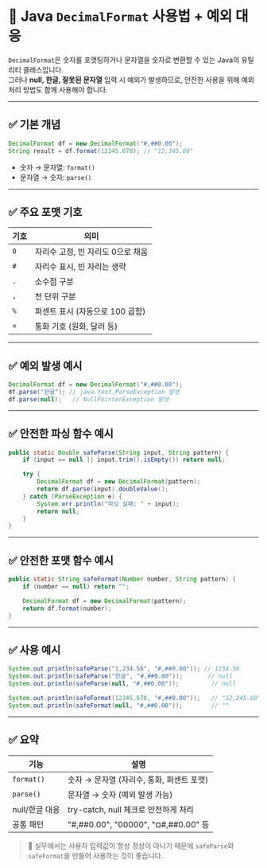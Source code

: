 
# 📘 Java `DecimalFormat` 사용법 + 예외 대응

`DecimalFormat`은 숫자를 포맷팅하거나 문자열을 숫자로 변환할 수 있는 Java의 유틸리티 클래스입니다.  
그러나 **null, 한글, 잘못된 문자열** 입력 시 예외가 발생하므로, 안전한 사용을 위해 예외 처리 방법도 함께 사용해야 합니다.

---

## ✅ 기본 개념

```java
DecimalFormat df = new DecimalFormat("#,##0.00");
String result = df.format(12345.678); // "12,345.68"
```

- 숫자 → 문자열: `format()`
- 문자열 → 숫자: `parse()`

---

## ✅ 주요 포맷 기호

| 기호 | 의미 |
|------|------|
| `0` | 자리수 고정, 빈 자리도 0으로 채움 |
| `#` | 자리수 표시, 빈 자리는 생략 |
| `.` | 소수점 구분 |
| `,` | 천 단위 구분 |
| `%` | 퍼센트 표시 (자동으로 100 곱함) |
| `¤` | 통화 기호 (원화, 달러 등) |

---

## ✅ 예외 발생 예시

```java
DecimalFormat df = new DecimalFormat("#,##0.00");
df.parse("한글"); // java.text.ParseException 발생
df.parse(null);   // NullPointerException 발생
```

---

## ✅ 안전한 파싱 함수 예시

```java
public static Double safeParse(String input, String pattern) {
    if (input == null || input.trim().isEmpty()) return null;

    try {
        DecimalFormat df = new DecimalFormat(pattern);
        return df.parse(input).doubleValue();
    } catch (ParseException e) {
        System.err.println("파싱 실패: " + input);
        return null;
    }
}
```

---

## ✅ 안전한 포맷 함수 예시

```java
public static String safeFormat(Number number, String pattern) {
    if (number == null) return "";

    DecimalFormat df = new DecimalFormat(pattern);
    return df.format(number);
}
```

---

## ✅ 사용 예시

```java
System.out.println(safeParse("1,234.56", "#,##0.00")); // 1234.56
System.out.println(safeParse("한글", "#,##0.00"));       // null
System.out.println(safeParse(null, "#,##0.00"));         // null

System.out.println(safeFormat(12345.678, "#,##0.00"));   // "12,345.68"
System.out.println(safeFormat(null, "#,##0.00"));        // ""
```

---

## ✅ 요약

| 기능 | 설명 |
|------|------|
| `format()` | 숫자 → 문자열 (자리수, 통화, 퍼센트 포맷) |
| `parse()` | 문자열 → 숫자 (예외 발생 가능) |
| null/한글 대응 | try-catch, null 체크로 안전하게 처리 |
| 공통 패턴 | "#,##0.00", "00000", "¤#,##0.00" 등 |

> 🎯 실무에서는 사용자 입력값이 항상 정상이 아니기 때문에 `safeParse`와 `safeFormat`을 만들어 사용하는 것이 좋습니다.
